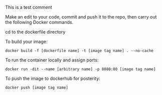 This is a test comment

Make an edit to your code, commit and push it to the repo, then carry out the following Docker commands.

cd to the dockerfile directory

To build your image:

    docker build -f [dockerfile name] -t [image tag name] . --no-cache

To run the container locally and assign ports:

    docker run -dit --name [arbitrary name] -p 8080:80 [image tag name]

To push the image to dockerhub for posterity:

    docker push [image tag name]
